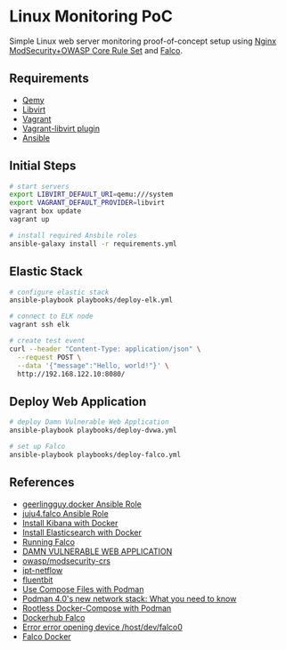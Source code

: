 # Linux Monitoring PoC

Simple Linux web server monitoring proof-of-concept setup using [Nginx ModSecurity+OWASP Core Rule Set](https://owasp.org/www-project-modsecurity-core-rule-set/) and [Falco](https://falco.org/).

## Requirements

- [Qemy](https://www.qemu.org/)
- [Libvirt](https://libvirt.org/)
- [Vagrant](https://www.vagrantup.com/)
- [Vagrant-libvirt plugin](https://vagrant-libvirt.github.io/vagrant-libvirt/configuration.html)
- [Ansible](https://docs.ansible.com/)

## Initial Steps

```bash
# start servers
export LIBVIRT_DEFAULT_URI=qemu:///system
export VAGRANT_DEFAULT_PROVIDER=libvirt
vagrant box update
vagrant up

# install required Ansbile roles
ansible-galaxy install -r requirements.yml
```

## Elastic Stack

```bash
# configure elastic stack
ansible-playbook playbooks/deploy-elk.yml

# connect to ELK node
vagrant ssh elk

# create test event
curl --header "Content-Type: application/json" \
  --request POST \
  --data '{"message":"Hello, world!"}' \
  http://192.168.122.10:8080/
```

## Deploy Web Application

```bash
# deploy Damn Vulnerable Web Application
ansible-playbook playbooks/deploy-dvwa.yml

# set up Falco
ansible-playbook playbooks/deploy-falco.yml
```

## References

- [geerlingguy.docker Ansible Role](https://galaxy.ansible.com/geerlingguy/docker)
- [juju4.falco Ansible Role](https://galaxy.ansible.com/juju4/falco)
- [Install Kibana with Docker](https://www.elastic.co/guide/en/kibana/current/docker.html)
- [Install Elasticsearch with Docker](https://www.elastic.co/guide/en/elasticsearch/reference/8.7/docker.html)
- [Running Falco](https://falco.org/docs/getting-started/running/)
- [DAMN VULNERABLE WEB APPLICATION](https://github.com/digininja/DVWA)
- [owasp/modsecurity-crs](https://hub.docker.com/r/owasp/modsecurity-crs/)
- [ipt-netflow](https://github.com/aabc/ipt-netflow)
- [fluentbit](https://fluentbit.io/)
- [Use Compose Files with Podman](https://docs.oracle.com/en/learn/podman-compose/index.html#introduction)
- [Podman 4.0's new network stack: What you need to know](https://www.redhat.com/sysadmin/podman-new-network-stack)
- [Rootless Docker-Compose with Podman](https://brandonrozek.com/blog/rootless-docker-compose-podman/)
- [Dockerhub Falco](https://hub.docker.com/r/falcosecurity/falco)
- [Error error opening device /host/dev/falco0](https://github.com/falcosecurity/falco/issues/2469)
- [Falco Docker](https://falco.org/docs/install-operate/running/#docker)
